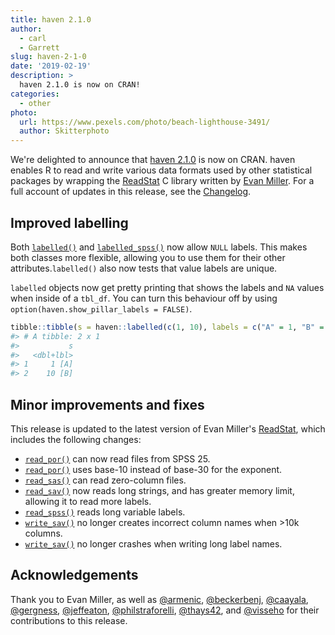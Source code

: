 ```yaml
---
title: haven 2.1.0
author: 
  - carl
  - Garrett
slug: haven-2-1-0
date: '2019-02-19'
description: > 
  haven 2.1.0 is now on CRAN!
categories:
  - other
photo:
  url: https://www.pexels.com/photo/beach-lighthouse-3491/
  author: Skitterphoto
---
```




We're delighted to announce that [haven 2.1.0](https://haven.tidyverse.org/) is now on CRAN. haven enables R to read and write various data formats used by other statistical packages by wrapping the [ReadStat](https://github.com/WizardMac/ReadStat) C library written by [Evan Miller](https://www.evanmiller.org/). For a full account of updates in this release, see the [Changelog](https://haven.tidyverse.org/news/index.html).

## Improved labelling 

Both [`labelled()`](https://haven.tidyverse.org/reference/labelled.html) and [`labelled_spss()`](https://haven.tidyverse.org/reference/labelled_spss.html) now allow `NULL` labels. This makes both classes more flexible, allowing you to use them for their other attributes.`labelled()` also now tests that value labels are unique.


`labelled` objects now get pretty printing that shows the labels and `NA` values when inside of a `tbl_df`. You can turn this behaviour off by using `option(haven.show_pillar_labels = FALSE)`. 


```r
tibble::tibble(s = haven::labelled(c(1, 10), labels = c("A" = 1, "B" = 10)))
#> # A tibble: 2 x 1
#>           s
#>   <dbl+lbl>
#> 1     1 [A]
#> 2    10 [B]
```


## Minor improvements and fixes

This release is updated to the latest version of Evan Miller's [ReadStat](https://github.com/WizardMac/ReadStat), which includes the following changes:

 * [`read_por()`](https://haven.tidyverse.org/reference/read_spss.html) can now read files from SPSS 25.  
 * [`read_por()`](https://haven.tidyverse.org/reference/read_spss.html) uses base-10 instead of base-30 for the exponent.  
 * [`read_sas()`](https://haven.tidyverse.org/reference/read_sas.html) can read zero-column files.  
 * [`read_sav()`](https://haven.tidyverse.org/reference/read_spss.html) now reads long strings, and has greater memory limit, allowing it to read more labels.  
 * [`read_spss()`](https://haven.tidyverse.org/reference/read_spss.html) reads long variable labels.  
 * [`write_sav()`](https://haven.tidyverse.org/reference/read_spss.html) no longer creates incorrect column names when >10k columns.
 * [`write_sav()`](https://haven.tidyverse.org/reference/read_spss.html) no longer crashes when writing long label names.  

## Acknowledgements

Thank you to Evan Miller, as well as 
[&#x0040;armenic](https://github.com/armenic),  [&#x0040;beckerbenj](https://github.com/beckerbenj), [&#x0040;caayala](https://github.com/caayala), [&#x0040;gergness](https://github.com/gergness), [&#x0040;jeffeaton](https://github.com/jeffeaton),  [&#x0040;philstraforelli](https://github.com/philstraforelli), [&#x0040;thays42](https://github.com/thays42), and [&#x0040;visseho](https://github.com/visseho) for their contributions to this release.

